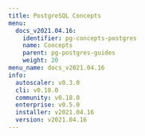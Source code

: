 ```yaml
---
title: PostgreSQL Concepts
menu:
  docs_v2021.04.16:
    identifier: pg-concepts-postgres
    name: Concepts
    parent: pg-postgres-guides
    weight: 20
menu_name: docs_v2021.04.16
info:
  autoscaler: v0.3.0
  cli: v0.18.0
  community: v0.18.0
  enterprise: v0.5.0
  installer: v2021.04.16
  version: v2021.04.16
---
```


